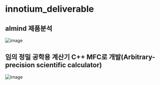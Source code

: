 # innotium_deliverable

## almind 제품분석

![image](https://github.com/user-attachments/assets/bf315987-6b63-4a04-9a84-de69d5a0ec73)



## 임의 정밀 공학용 계산기 C++ MFC로 개발(Arbitrary-precision scientific calculator)
![image](https://github.com/user-attachments/assets/00f86cd9-c9d2-4d3a-bcb4-bf194cd2ddaa)


